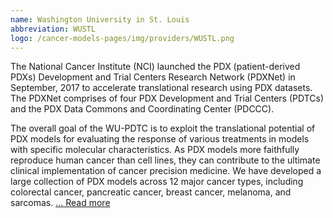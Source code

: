 ```yaml
---
name: Washington University in St. Louis
abbreviation: WUSTL
logo: /cancer-models-pages/img/providers/WUSTL.png
---
```


The National Cancer Institute (NCI) launched the PDX (patient-derived PDXs) Development and Trial Centers Research Network (PDXNet) in September, 2017 to accelerate translational research using PDX datasets. The PDXNet comprises of four PDX Development and Trial Centers (PDTCs) and the PDX Data Commons and Coordinating Center (PDCCC).

The overall goal of the WU-PDTC is to exploit the translational potential of PDX models for evaluating the response of various treatments in models with specific molecular characteristics. As PDX models more faithfully reproduce human cancer than cell lines, they can contribute to the ultimate clinical implementation of cancer precision medicine. We have developed a large collection of PDX models across 12 major cancer types, including colorectal cancer, pancreatic cancer, breast cancer, melanoma, and sarcomas. [... Read more](https://www.pdxnetwork.org/wustl)
